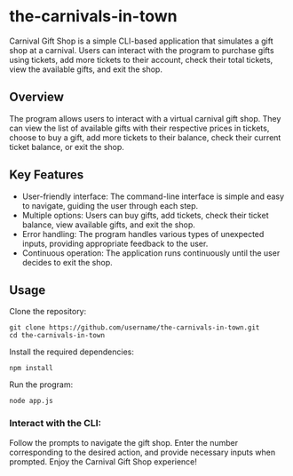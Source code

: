 # the-carnivals-in-town

Carnival Gift Shop is a simple CLI-based application that simulates a gift shop at a carnival. Users can interact with the program to purchase gifts using tickets, add more tickets to their account, check their total tickets, view the available gifts, and exit the shop.

## Overview

The program allows users to interact with a virtual carnival gift shop. They can view the list of available gifts with their respective prices in tickets, choose to buy a gift, add more tickets to their balance, check their current ticket balance, or exit the shop.

## Key Features

- User-friendly interface: The command-line interface is simple and easy to navigate, guiding the user through each step.
- Multiple options: Users can buy gifts, add tickets, check their ticket balance, view available gifts, and exit the shop.
- Error handling: The program handles various types of unexpected inputs, providing appropriate feedback to the user.
- Continuous operation: The application runs continuously until the user decides to exit the shop.

## Usage

Clone the repository:
```
git clone https://github.com/username/the-carnivals-in-town.git
cd the-carnivals-in-town
```
Install the required dependencies:
```
npm install
```
Run the program:
```
node app.js
```
### Interact with the CLI:
Follow the prompts to navigate the gift shop. Enter the number corresponding to the desired action, and provide necessary inputs when prompted.
Enjoy the Carnival Gift Shop experience!
